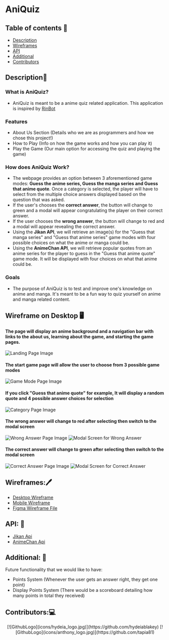 # AniQuiz

## Table of contents 📰
* [Description](#description)
* [Wireframes](#wireframes)
* [API](#api)
* [Additional](#additional)
* [Contributors](#contributors)

## Description📜

### What is AniQuiz?
* AniQuiz is meant to be a anime quiz related application. This application is inspired by [RinBot](https://rinbot.moe/)

### Features
* About Us Section (Details who we are as programmers and how we chose this project!)
* How to Play (Info on how the game works and how you can play it)
* Play the Game (Our main option for accessing the quiz and playing the game) 

### How does AniQuiz Work? 
*  The webpage provides an option between 3 aforementioned game modes: **Guess the anime series, Guess the manga series and Guess that anime quote**.  Once a category is selected, the player will have to select from the multiple choice answers displayed based on the question that was asked. 
*  If the user's chooses the **correct answer**, the button will change to green and a modal will appear congratulating the player on their correct answer. 
*  If the user chooses the **wrong answer**, the button will change to red and a modal will appear revealing the correct answer. 
*  Using the **Jikan API**, we will retrieve an image(s) for the "Guess that manga series" and "Guess that anime series" game modes with four possible choices on what the anime or manga could be. 
*  Using the **AnimeChan API**, we will retrieve popular quotes from an anime series for the player to guess in the "Guess that anime quote" game mode. It will be displayed with four choices on what that anime could be. 


### Goals

* The purpose of AniQuiz is to test and improve one's knowledge on anime and manga. It's meant to be a fun way to quiz yourself on anime and manga related content. 

## Wireframe on Desktop 🖥️

#### The page will display an anime background and a navigation bar with links to the about us, learning about the game, and starting the game pages. 
![Landing Page Image](wireframes/desktop/Wireframe_Project_Desktop-About.jpg)

#### The start game page will allow the user to choose from 3 possible game modes
![Game Mode Page Image](wireframes/desktop/Wireframe_Project_Desktop-1.jpg)

#### If you click "Guess that anime quote" for example, It will display a random quote and 4 possible answer choices for selection
![Category Page Image](wireframes/desktop/Wireframe_Project_Desktop-2.jpg)

#### The wrong answer will change to red after selecting then switch to the modal screen
![Wrong Answer Page Image](wireframes/desktop/Wireframe_Project_Desktop-5.jpg)
![Modal Screen for Wrong Answer](wireframes/desktop/Wireframe_Project_Desktop-6.jpg)

#### The correct answer will change to green after selecting then switch to the modal screen
![Correct Answer Page Image](wireframes/desktop/Wireframe_Project_Desktop-7.jpg)
![Modal Screen for Correct Answer](wireframes/desktop/Wireframe_Project_Desktop-8.jpg)

## Wireframes:🖊️
- [Desktop Wireframe](https://github.com/hydeiablakey/Final_Project_1/blob/main/wireframes/desktop/Wireframe_Project_Desktop-1.png)
- [Mobile Wireframe](wireframes\mobile\Wireframe_Project_Mobile-1.png)
- [Figma Wireframe File](https://www.figma.com/file/2NqUqIVdoXK33r0yTomNqV/Wireframe_Project_1?node-id=11%3A17)

## API: 📝
- [Jikan Api](https://jikan.moe/)
- [AnimeChan Api](https://animechan.vercel.app/) 

## Additional: 💭
Future functionality that we would like to have: 
- Points System (Whenever the user gets an answer right, they get one point) 
- Display Points System (There would be a scoreboard detailing how many points in total they received)

## Contributors:💻
<div align="center">
[![GithubLogo](icons/hydeia_logo.jpg)](https://github.com/hydeiablakey)
[![GithubLogo](icons/anthony_logo.jpg)](https://github.com/tapia81)
</div>